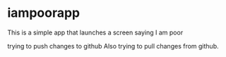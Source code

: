 # iampoorapp
This is a simple app that launches a screen saying I am poor


trying to push changes to github 
Also trying to pull changes from github.

